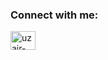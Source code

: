 <h3 align="left">Connect with me:</h3> 
<p align="left"> 
  <a href="https://linkedin.com/in/uzair-ahmad-860564247" target="blank">
    <img align="center" src="https://raw.githubusercontent.com/rahuldkjain/github-profile-readme-generator/master/src/images/icons/Social/linked-in-alt.svg" alt="uzair-ahmad-860564247"           height="30" width="40" />
  </a>
</p> 

